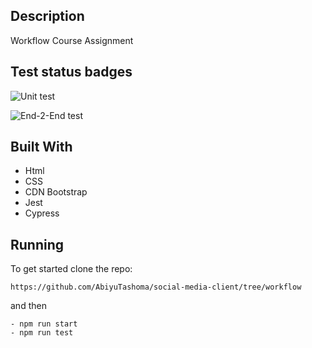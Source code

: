## Description

Workflow Course Assignment

## Test status badges

![Unit test](https://github.com/AbiyuTashoma/social-media-client/actions/workflows/unit-test.yml/badge.svg)

![End-2-End test](https://github.com/AbiyuTashoma/social-media-client/actions/workflows/e2e-test.yml/badge.svg)

## Built With

- Html
- CSS
- CDN Bootstrap
- Jest
- Cypress

## Running

To get started clone the repo:

```
https://github.com/AbiyuTashoma/social-media-client/tree/workflow
```
and then
```
- npm run start
- npm run test
```
